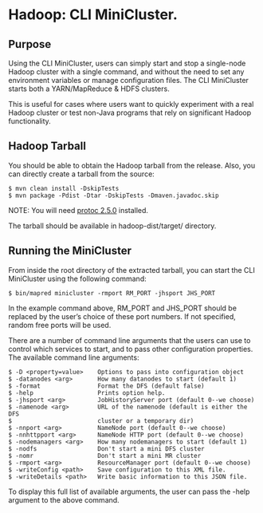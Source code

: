 

# Hadoop: CLI MiniCluster.

## Purpose

Using the CLI MiniCluster, users can simply start and stop a single-node Hadoop cluster with a single command, and without the need to set any environment variables or manage configuration files. The CLI MiniCluster starts both a YARN/MapReduce & HDFS clusters.

This is useful for cases where users want to quickly experiment with a real Hadoop cluster or test non-Java programs that rely on significant Hadoop functionality.

## Hadoop Tarball

You should be able to obtain the Hadoop tarball from the release. Also, you can directly create a tarball from the source:
    
    
    $ mvn clean install -DskipTests
    $ mvn package -Pdist -Dtar -DskipTests -Dmaven.javadoc.skip
    

NOTE: You will need [protoc 2.5.0](http://code.google.com/p/protobuf/) installed.

The tarball should be available in hadoop-dist/target/ directory.

## Running the MiniCluster

From inside the root directory of the extracted tarball, you can start the CLI MiniCluster using the following command:
    
    
    $ bin/mapred minicluster -rmport RM_PORT -jhsport JHS_PORT
    

In the example command above, RM_PORT and JHS_PORT should be replaced by the user’s choice of these port numbers. If not specified, random free ports will be used.

There are a number of command line arguments that the users can use to control which services to start, and to pass other configuration properties. The available command line arguments:
    
    
    $ -D <property=value>    Options to pass into configuration object
    $ -datanodes <arg>       How many datanodes to start (default 1)
    $ -format                Format the DFS (default false)
    $ -help                  Prints option help.
    $ -jhsport <arg>         JobHistoryServer port (default 0--we choose)
    $ -namenode <arg>        URL of the namenode (default is either the DFS
    $                        cluster or a temporary dir)
    $ -nnport <arg>          NameNode port (default 0--we choose)
    $ -nnhttpport <arg>      NameNode HTTP port (default 0--we choose)
    $ -nodemanagers <arg>    How many nodemanagers to start (default 1)
    $ -nodfs                 Don't start a mini DFS cluster
    $ -nomr                  Don't start a mini MR cluster
    $ -rmport <arg>          ResourceManager port (default 0--we choose)
    $ -writeConfig <path>    Save configuration to this XML file.
    $ -writeDetails <path>   Write basic information to this JSON file.
    

To display this full list of available arguments, the user can pass the -help argument to the above command.
